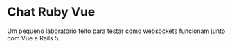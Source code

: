 # Chat Ruby Vue

Um pequeno laboratório feito para testar como websockets funcionam junto com Vue e Rails 5.
